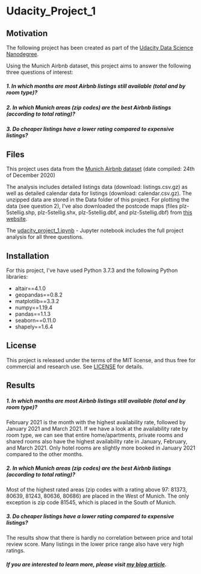 # Udacity_Project_1


## Motivation

The following project has been created as part of the [Udacity Data Science Nanodegree](https://www.udacity.com/course/data-scientist-nanodegree--nd025).

Using the Munich Airbnb dataset, this project aims to answer the following three questions of interest:

##### 1. In which months are most Airbnb listings still available (total and by room type)?
##### 2. In which Munich areas (zip codes) are the best Airbnb listings (according to total rating)?
##### 3. Do cheaper listings have a lower rating compared to expensive listings? 


## Files

This project uses data from the [Munich Airbnb dataset](http://insideairbnb.com/get-the-data.html) (date compiled: 24th of December 2020)

The analysis includes detailed listings data (download: listings.csv.gz) as well as detailed calendar data for listings (download: calendar.csv.gz). The unzipped data are stored in the Data folder of this project. For plotting the data (see question 2), I've also downloaded the postcode maps (files plz-5stellig.shp, plz-5stellig.shx, plz-5stellig.dbf, and plz-5stellig.dbf) from [this website](https://www.suche-postleitzahl.org/plz-karte-erstellen).  

The [udacity_project_1.ipynb](udacity_project_1.ipynb)  - Jupyter notebook includes the full project analysis for all three questions.


## Installation

For this project, I've have used Python 3.7.3 and the following Python libraries:

- altair==4.1.0
- geopandas==0.8.2
- matplotlib==3.3.2
- numpy==1.19.4
- pandas==1.1.3
- seaborn==0.11.0
- shapely==1.6.4

## License
This project is released under the terms of the MIT license, and thus free for commercial and research use. See [LICENSE](LICENSE) for details.


## Results

##### 1. In which months are most Airbnb listings still available (total and by room type)?

February 2021 is the month with the highest availability rate, followed by January 2021 and March 2021. If we have a look at the availability rate by room type, we can see that entire home/apartments, private rooms and shared rooms also have the highest availability rate in January, February, and March 2021. Only hotel rooms are slightly more booked in January 2021 compared to the other months.

##### 2. In which Munich areas (zip codes) are the best Airbnb listings (according to total rating)?

Most of the highest rated areas (zip codes with a rating above 97: 81373, 80639, 81243, 80636, 80686) are placed in the West of Munich. The only exception is zip code 81545, which is placed in the South of Munich.

##### 3. Do cheaper listings have a lower rating compared to expensive listings? 

The results show that there is hardly no correlation between price and total review score. Many listings in the lower price range also have very high ratings. 

##### If you are interested to learn more, please visit [my blog article](https://alicewacker.medium.com/plan-to-stay-in-an-airbnb-in-munich-for-2021-take-a-look-and-get-some-insights-for-your-next-trip-a440cf67650).

